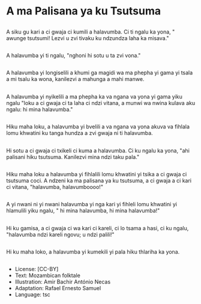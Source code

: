# A ma Palisana ya ku Tsutsuma

##
A siku gu kari a ci gwaja
ci kumili a halavumba.
Ci ti ngalu ka yona, "
awunge tsutsumi! Lezvi
u zvi tivaku ku
ndzundza laha ka
misava."


##
A halavumba yi ti ngalu,
"nghoni hi sotu u ta zvi
vona."


##
A halavumba yi
longiselili a khumi ga
magidi wa ma phepha
yi gama yi tsala a mi
tsalu ka wona, kanilezvi
a mahunga a mahi
manwe.


##
A halavumba yi nyikelili
a ma phepha ka va
ngana va yona yi gama
yiku ngalu "loku a ci
gwaja ci ta laha ci ndzi
vitana, a munwi wa
nwina kulava aku ngalu:
hi mina halavumba."


##
Hiku maha loku, a
halavumba yi bvelili a
va ngana va yona
akuva va fihlala lomu
khwatini ku tanga
hundza a zvi gwaja ni ti
halavumba.


##
Hi sotu a ci gwaja ci
txikeli ci kuma a
halavumba. Ci ku ngalu
ka yona, "ahi palisani
hiku tsutsuma. Kanilezvi
mina ndzi taku pala."


##
Hiku maha loku a
halavumba yi fihlalili
lomu khwatini yi tsika a
ci gwaja ci tsutsuma
coci. A ndzeni ka ma
palisana ya ku
tsutsuma, a ci gwaja a
ci kari ci vitana,
"halavumba,
halavumboooo!"


##
A yi nwani ni yi nwani
halavumba yi nga kari
yi fihleli lomu khwatini
yi hlamulili yiku ngalu, "
hi mina halavumba, hi
mina halavumba!"


##
Hi ku gamisa, a ci gwaja
ci wa kari ci kareli, ci lo
tsama a hasi, ci ku
ngalu, "halavumba ndzi
kareli ngovu; u ndzi
palili!"


##
Hi ku maha loko, a
halavumba yi kumekili
yi pala hiku thlariha ka
yona.


##
* License: [CC-BY]
* Text: Mozambican folktale
* Illustration: Amir Bachir António Necas
* Adaptation: Rafael Ernesto Samuel
* Language: tsc

